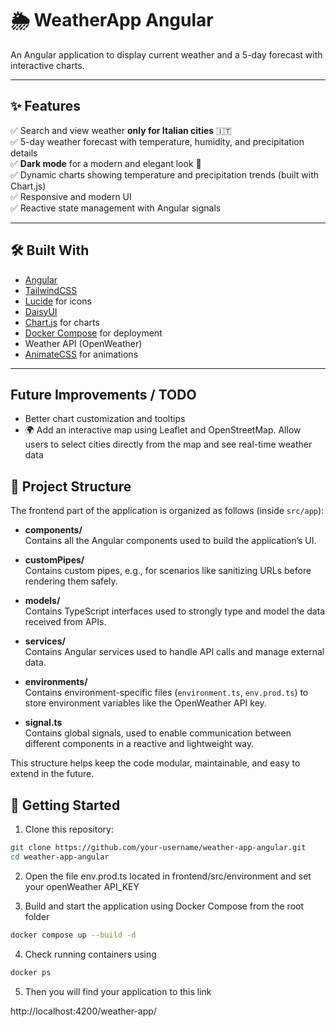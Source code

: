 # 🌦️ WeatherApp Angular

An Angular application to display current weather and a 5-day forecast with interactive charts.

---

## ✨ Features

✅ Search and view weather **only for Italian cities** 🇮🇹  
✅ 5-day weather forecast with temperature, humidity, and precipitation details  
✅ **Dark mode** for a modern and elegant look 🌙  
✅ Dynamic charts showing temperature and precipitation trends (built with Chart.js)  
✅ Responsive and modern UI  
✅ Reactive state management with Angular signals

---

## 🛠️ Built With

- [Angular](https://angular.io/)
- [TailwindCSS](https://tailwindcss.com/) 
- [Lucide](https://lucide.dev/) for icons
- [DaisyUI](https://daisyui.com/)
- [Chart.js](https://www.chartjs.org/) for charts
- [Docker Compose](https://docs.docker.com/compose/) for deployment
- Weather API (OpenWeather)
- [AnimateCSS](https://animate.style/) for animations

---

## Future Improvements / TODO

- Better chart customization and tooltips
- 🌍 Add an interactive map using Leaflet and OpenStreetMap. 
    Allow users to select cities directly from the map and see real-time weather data

## 📂 Project Structure

The frontend part of the application is organized as follows (inside `src/app`):

- **components/**  
  Contains all the Angular components used to build the application’s UI.

- **customPipes/**  
  Contains custom pipes, e.g., for scenarios like sanitizing URLs before rendering them safely.

- **models/**  
  Contains TypeScript interfaces used to strongly type and model the data received from APIs.

- **services/**  
  Contains Angular services used to handle API calls and manage external data.

- **environments/**  
  Contains environment-specific files (`environment.ts`, `env.prod.ts`) to store environment variables like the OpenWeather API key.

- **signal.ts**  
  Contains global signals, used to enable communication between different components in a reactive and lightweight way.

This structure helps keep the code modular, maintainable, and easy to extend in the future.    

## 🚀 Getting Started

1. Clone this repository:

```bash
git clone https://github.com/your-username/weather-app-angular.git
cd weather-app-angular
```

2. Open the file env.prod.ts located in frontend/src/environment and set your openWeather API_KEY 

3. Build and start the application using Docker Compose from the root folder

```bash
docker compose up --build -d
```

4. Check running containers using

```bash
docker ps
```

5. Then you will find your application to this link

http://localhost:4200/weather-app/


